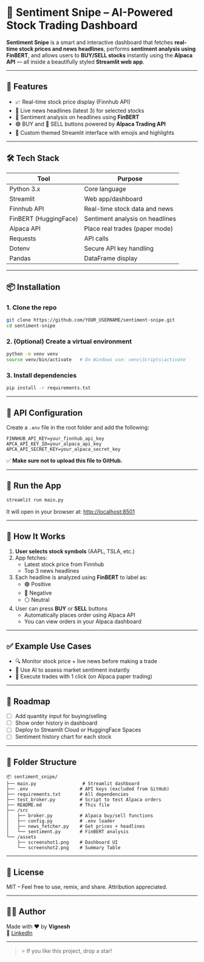 # 🤖 Sentiment Snipe – AI-Powered Stock Trading Dashboard

**Sentiment Snipe** is a smart and interactive dashboard that fetches **real-time stock prices and news headlines**, performs **sentiment analysis using FinBERT**, and allows users to **BUY/SELL stocks** instantly using the **Alpaca API** — all inside a beautifully styled **Streamlit web app**.

---

## 🚀 Features

- 📈 Real-time stock price display (Finnhub API)
- 📰 Live news headlines (latest 3) for selected stocks
- 💬 Sentiment analysis on headlines using **FinBERT**
- 🟢 BUY and 🔴 SELL buttons powered by **Alpaca Trading API**
- 🎨 Custom themed Streamlit interface with emojis and highlights

---


## 🛠️ Tech Stack

| Tool             | Purpose                               |
|------------------|----------------------------------------|
| Python 3.x       | Core language                          |
| Streamlit        | Web app/dashboard                      |
| Finnhub API      | Real-time stock data and news          |
| FinBERT (HuggingFace) | Sentiment analysis on headlines  |
| Alpaca API       | Place real trades (paper mode)         |
| Requests         | API calls                              |
| Dotenv           | Secure API key handling                |
| Pandas           | DataFrame display                      |

---

## 📦 Installation

### 1. Clone the repo

```bash
git clone https://github.com/YOUR_USERNAME/sentiment-snipe.git
cd sentiment-snipe
```

### 2. (Optional) Create a virtual environment

```bash
python -m venv venv
source venv/bin/activate   # On Windows use: venv\Scripts\activate
```

### 3. Install dependencies

```bash
pip install -r requirements.txt
```

---

## 🔐 API Configuration

Create a `.env` file in the root folder and add the following:

```env
FINNHUB_API_KEY=your_finnhub_api_key
APCA_API_KEY_ID=your_alpaca_api_key
APCA_API_SECRET_KEY=your_alpaca_secret_key
```

✅ **Make sure not to upload this file to GitHub.**

---

## 🚦 Run the App

```bash
streamlit run main.py
```

It will open in your browser at: [http://localhost:8501](http://localhost:8501)

---

## 🧠 How It Works

1. **User selects stock symbols** (AAPL, TSLA, etc.)
2. App fetches:
   - Latest stock price from Finnhub
   - Top 3 news headlines
3. Each headline is analyzed using **FinBERT** to label as:
   - 🟢 Positive
   - 🔴 Negative
   - ⚪ Neutral
4. User can press **BUY** or **SELL** buttons
   - Automatically places order using Alpaca API
   - You can view orders in your Alpaca dashboard

---

## ✅ Example Use Cases

- 🔍 Monitor stock price + live news before making a trade
- 🧠 Use AI to assess market sentiment instantly
- 💸 Execute trades with 1 click (on Alpaca paper trading)

---

## 🚧 Roadmap

- [ ] Add quantity input for buying/selling
- [ ] Show order history in dashboard
- [ ] Deploy to Streamlit Cloud or HuggingFace Spaces
- [ ] Sentiment history chart for each stock

---

## 📂 Folder Structure

```
📦 sentiment_snipe/
├── main.py                 # Streamlit dashboard
├── .env                   # API keys (excluded from GitHub)
├── requirements.txt       # All dependencies
├── test_broker.py         # Script to test Alpaca orders
├── README.md              # This file
├── /src
│   ├── broker.py          # Alpaca buy/sell functions
│   ├── config.py          # .env loader
│   ├── news_fetcher.py    # Get prices + headlines
│   └── sentiment.py       # FinBERT analysis
└── /assets
    ├── screenshot1.png    # Dashboard UI
    └── screenshot2.png    # Summary Table
```

---

## 📄 License

MIT – Feel free to use, remix, and share. Attribution appreciated.

---

## 🙋‍♂️ Author

Made with ❤️ by **Vignesh**  
🔗 [LinkedIn](www.linkedin.com/in/mano-vignesh-096349275)

---

> ⭐ If you like this project, drop a star!



